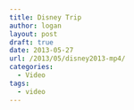 ```yaml
---
title: Disney Trip
author: logan
layout: post
draft: true
date: 2013-05-27
url: /2013/05/disney2013-mp4/
categories:
  - Video
tags:
  - video
---
```

